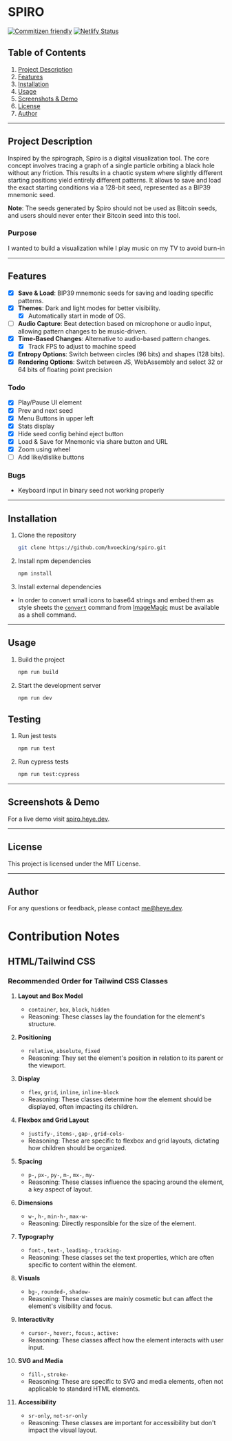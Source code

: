 # SPIRO

[![Commitizen friendly](https://img.shields.io/badge/commitizen-friendly-brightgreen.svg)](http://commitizen.github.io/cz-cli/)
[![Netlify Status](https://api.netlify.com/api/v1/badges/0faf797c-6bb6-414c-a023-b8e19f9c5ce4/deploy-status)](https://app.netlify.com/projects/spiro-heye-dev/deploys)

## Table of Contents

1. [Project Description](#project-description)
2. [Features](#features)
3. [Installation](#installation)
4. [Usage](#usage)
5. [Screenshots & Demo](#screenshots--demo)
6. [License](#license)
7. [Author](#author)

---

## Project Description

Inspired by the spirograph, Spiro is a digital visualization tool. The core concept involves tracing a graph of a single particle orbiting a black hole without any friction. This results in a chaotic system where slightly different starting positions yield entirely different patterns. It allows to save and load the exact starting conditions via a 128-bit seed, represented as a BIP39 mnemonic seed.

**Note**: The seeds generated by Spiro should not be used as Bitcoin seeds, and users should never enter their Bitcoin seed into this tool.

### Purpose

I wanted to build a visualization while I play music on my TV to avoid burn-in

---

## Features

- [x] **Save & Load**: BIP39 mnemonic seeds for saving and loading specific patterns.
- [x] **Themes**: Dark and light modes for better visibility.
  - [x] Automatically start in mode of OS.
- [ ] **Audio Capture**: Beat detection based on microphone or audio input, allowing pattern changes to be music-driven.
- [x] **Time-Based Changes**: Alternative to audio-based pattern changes.
  - [x] Track FPS to adjust to machine speed
- [x] **Entropy Options**: Switch between circles (96 bits) and shapes (128 bits).
- [x] **Rendering Options**: Switch between JS, WebAssembly and select 32 or 64 bits of floating point precision

### Todo

- [x] Play/Pause UI element
- [x] Prev and next seed
- [x] Menu Buttons in upper left
- [x] Stats display
- [x] Hide seed config behind eject button
- [x] Load & Save for Mnemonic via share button and URL
- [x] Zoom using wheel
- [ ] Add like/dislike buttons

### Bugs

- Keyboard input in binary seed not working properly

---

## Installation

1. Clone the repository

   ```bash
   git clone https://github.com/hvoecking/spiro.git
   ```

2. Install npm dependencies

   ```bash
   npm install
   ```

3. Install external dependencies

- In order to convert small icons to base64 strings and embed them as style sheets the [`convert`](https://imagemagick.org/script/convert.php) command from [ImageMagic](https://imagemagick.org/script/download.php) must be available as a shell command.

---

## Usage

1. Build the project

   ```bash
   npm run build
   ```

2. Start the development server
   ```bash
   npm run dev
   ```

## Testing

1. Run jest tests

   ```bash
   npm run test
   ```

2. Run cypress tests

   ```bash
   npm run test:cypress
   ```

---

## Screenshots & Demo

For a live demo visit [spiro.heye.dev](https://spiro.heye.dev).

---

## License

This project is licensed under the MIT License.

---

## Author

For any questions or feedback, please contact [me@heye.dev](mailto:me@heye.dev).

# Contribution Notes

## HTML/Tailwind CSS

### Recommended Order for Tailwind CSS Classes

1. **Layout and Box Model**

   - `container`, `box`, `block`, `hidden`
   - Reasoning: These classes lay the foundation for the element's structure.

2. **Positioning**

   - `relative`, `absolute`, `fixed`
   - Reasoning: They set the element's position in relation to its parent or the viewport.

3. **Display**

   - `flex`, `grid`, `inline`, `inline-block`
   - Reasoning: These classes determine how the element should be displayed, often impacting its children.

4. **Flexbox and Grid Layout**

   - `justify-`, `items-`, `gap-`, `grid-cols-`
   - Reasoning: These are specific to flexbox and grid layouts, dictating how children should be organized.

5. **Spacing**

   - `p-`, `px-`, `py-`, `m-`, `mx-`, `my-`
   - Reasoning: These classes influence the spacing around the element, a key aspect of layout.

6. **Dimensions**

   - `w-`, `h-`, `min-h-`, `max-w-`
   - Reasoning: Directly responsible for the size of the element.

7. **Typography**

   - `font-`, `text-`, `leading-`, `tracking-`
   - Reasoning: These classes set the text properties, which are often specific to content within the element.

8. **Visuals**

   - `bg-`, `rounded-`, `shadow-`
   - Reasoning: These classes are mainly cosmetic but can affect the element's visibility and focus.

9. **Interactivity**

   - `cursor-`, `hover:`, `focus:`, `active:`
   - Reasoning: These classes affect how the element interacts with user input.

10. **SVG and Media**

    - `fill-`, `stroke-`
    - Reasoning: These are specific to SVG and media elements, often not applicable to standard HTML elements.

11. **Accessibility**
    - `sr-only`, `not-sr-only`
    - Reasoning: These classes are important for accessibility but don't impact the visual layout.

